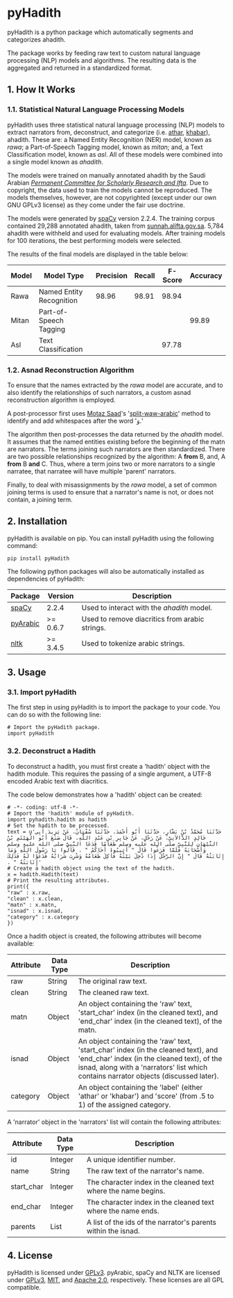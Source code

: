 # pyHadith
pyHadith is a python package which automatically segments and categorizes ahadith.

The package works by feeding raw text to custom natural language processing (NLP) models and algorithms. The resulting data is the aggregated and returned in a standardized format.

## 1. How It Works
### 1.1. Statistical Natural Language Processing Models
pyHadith uses three statistical natural language processing (NLP) models to extract narrators from, deconstruct, and categorize (i.e. [athar](https://en.wikipedia.org/wiki/Hadith#Distinction_from_other_literature), [khabar](https://en.wikipedia.org/wiki/Hadith#Distinction_from_other_literature)), ahadith. These are: a Named Entity Recognition (NER) model, known as *rawa*; a Part-of-Speech Tagging model, known as *mitan*; and, a Text Classification model, known as *asl*. All of these models were combined into a single model known as *ahadith*.

The models were trained on manually annotated ahadith by the Saudi Arabian *[Permanent Committee for Scholarly Research and Ifta](https://sunnah.alifta.gov.sa/)*. Due to copyright, the data used to train the models cannot be reproduced. The models themselves, however, are not copyrighted (except under our own GNU GPLv3 license) as they come under the fair use doctrine.

The models were generated by [spaCy](https://spacy.io/) version 2.2.4. The training corpus contained 29,288 annotated ahadith, taken from [sunnah.alifta.gov.sa](https://sunnah.alifta.gov.sa/). 5,784 ahadith were withheld and used for evaluating models. After training models for 100 iterations, the best performing models were selected.

The results of the final models are displayed in the table below:

| Model | Model Type | Precision | Recall | F-Score |  Accuracy
|--|--|--|--|--|--|
| Rawa  | Named Entity Recognition | 98.96 | 98.91 | 98.94 |  |
| Mitan | Part-of-Speech Tagging |  |  |  | 99.89 |
| Asl   | Text Classification |  |  | 97.78 |  |

### 1.2. Asnad Reconstruction Algorithm
To ensure that the names extracted by the *rawa* model are accurate, and to also identify the relationships of such narrators, a custom asnad reconstruction algorithm is employed.

A post-processor first uses [Motaz Saad](https://github.com/motazsaad)'s '[split-waw-arabic](https://github.com/motazsaad/split-waw-arabic)' method to identify and add whitespaces after the word 'وَ.'

The algorithm then post-processes the data returned by the *ahadith* model. It assumes that the named entities existing before the beginning of the matn are narrators. The terms joining such narrators are then standardized. There are two possible relationships recognized by the algorithm: A **from** B, and, A **from** B **and** C. Thus, where a term joins two or more narrators to a single narratee, that narratee will have multiple 'parent' narrators.

Finally, to deal with misassignments by the *rawa* model, a set of common joining terms is used to ensure that a narrator's name is not, or does not contain, a joining term.

## 2. Installation
pyHadith is available on pip. You can install pyHadith using the following command:

    pip install pyHadith

The following python packages will also be automatically installed as dependencies of pyHadith:

| Package | Version | Description |
|--|--|--|
| [spaCy](https://github.com/explosion/spaCy) | 2.2.4 | Used to interact with the *ahadith* model.
| [pyArabic](https://github.com/linuxscout/pyarabic) | >= 0.6.7 | Used to remove diacritics from arabic strings.
| [nltk](https://github.com/nltk/nltk) | >= 3.4.5 | Used to tokenize arabic strings.

## 3. Usage
### 3.1. Import pyHadith
The first step in using pyHadith is to import the package to your code. You can do so with the following line:

    # Import the pyHadith package.
    import pyHadith

### 3.2. Deconstruct a Hadith
To deconstruct a hadith, you must first create a 'hadith' object with the hadith module. This requires the passing of a single argument, a UTF-8 encoded Arabic text with diacritics.

The code below demonstrates how a 'hadith' object can be created:

    # -*- coding: utf-8 -*-
    # Import the 'hadith' module of pyHadith.
    import pyhadith.hadith as hadith
    # Set the hadith to be processed.
    text = u'حَدَّثَنَا مُحَمَّدُ بْنُ بَشَّارٍ، حَدَّثَنَا أَبُو أَحْمَدَ، حَدَّثَنَا سُفْيَانُ، عَنْ يَزِيدَ أَبِي خَالِدٍ الدَّالاَنِيِّ، عَنْ رَجُلٍ، عَنْ جَابِرِ بْنِ عَبْدِ اللَّهِ، قَالَ صَنَعَ أَبُو الْهَيْثَمِ بْنُ التَّيْهَانِ لِلنَّبِيِّ صلى الله عليه وسلم طَعَامًا فَدَعَا النَّبِيَّ صلى الله عليه وسلم وَأَصْحَابَهُ فَلَمَّا فَرَغُوا قَالَ ‏"‏ أَثِيبُوا أَخَاكُمْ ‏"‏ ‏.‏ قَالُوا يَا رَسُولَ اللَّهِ وَمَا إِثَابَتُهُ قَالَ ‏"‏ إِنَّ الرَّجُلَ إِذَا دُخِلَ بَيْتُهُ فَأُكِلَ طَعَامُهُ وَشُرِبَ شَرَابُهُ فَدَعَوْا لَهُ فَذَلِكَ إِثَابَتُهُ ‏"‏ ‏.‏'
    # Create a hadith object using the text of the hadith.
    x = hadith.Hadith(text)
    # Print the resulting attributes.
    print({
    "raw" : x.raw,
    "clean" : x.clean,
    "matn" : x.matn,
    "isnad" : x.isnad,
    "category" : x.category
    })

Once a hadith object is created, the following attributes will become available:

| Attribute | Data Type | Description |
|--|--|--|
| raw | String | The original raw text. |
| clean | String | The cleaned raw text. |
| matn | Object | An object containing the 'raw' text, 'start_char' index (in the cleaned text), and 'end_char' index (in the cleaned text), of the matn. |
| isnad | Object | An object containing the 'raw' text, 'start_char' index (in the cleaned text), and 'end_char' index (in the cleaned text), of the isnad, along with a 'narrators' list which contains narrator objects (discussed later). |
| category | Object | An object containing the 'label' (either 'athar' or 'khabar') and 'score' (from .5 to 1) of the assigned category. |

A 'narrator' object in the 'narrators' list will contain the following attributes:

| Attribute | Data Type | Description |
|--|--|--|
| id | Integer | A unique identifier number. |
| name | String | The raw text of the narrator's name. |
| start_char | Integer | The character index in the cleaned text where the name begins. |
| end_char | Integer | The character index in the cleaned text where the name ends. |
| parents | List | A list of the ids of the narrator's parents within the isnad. |

## 4. License
pyHadith is licensed under [GPLv3](https://github.com/umarbutler/pyhadith/blob/master/LICENSE). pyArabic, spaCy and NLTK are licensed under [GPLv3](https://github.com/linuxscout/pyarabic/blob/master/LICENSE), [MIT](https://github.com/explosion/spaCy/blob/master/LICENSE), and [Apache 2.0](https://github.com/nltk/nltk/blob/develop/LICENSE.txt), respectively. These licenses are all GPL compatible.
